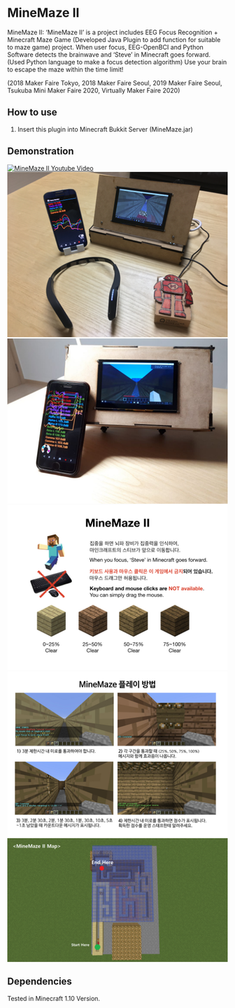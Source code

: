 # MineMaze II
MineMaze II: ‘MineMaze II’ is a project includes EEG Focus Recognition + Minecraft Maze Game (Developed Java Plugin to add function for suitable to maze game) project. When user focus, EEG-OpenBCI and Python Software detects the brainwave and ‘Steve’ in Minecraft goes forward. (Used Python language to make a focus detection algorithm) Use your brain to escape the maze within the time limit!

(2018 Maker Faire Tokyo, 2018 Maker Faire Seoul, 2019 Maker Faire Seoul, Tsukuba Mini Maker Faire 2020, Virtually Maker Faire 2020)

## How to use
1. Insert this plugin into Minecraft Bukkit Server (MineMaze.jar)

## Demonstration
[![MineMaze II Youtube Video](https://img.youtube.com/vi/rF4wpjcnGwU/0.jpg)](https://youtu.be/rF4wpjcnGwU)
<img src='pics/pics1.jpg'/>
<img src='pics/pics2.jpg'/>
<img src='pics/pics3.jpeg'/>
<img src='pics/pics4.jpeg'/>
<img src='pics/pics5.png'/>

## Dependencies
Tested in Minecraft 1.10 Version.
